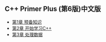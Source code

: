 ## C++ Primer Plus (第6版)中文版
- [第1章 预备知识](chapter1.md)
- [第2章 开始学习C++](chapter2.md)
- [第3章 处理数据](chapter3.md)